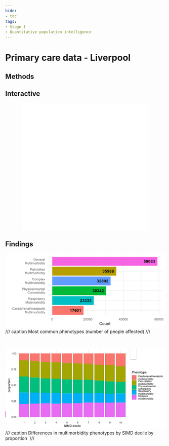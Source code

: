 ```yaml
---
hide:
- toc
tags:
- Stage 1
- Quantitative population intelligence
---
```


# Primary care data - Liverpool

## Methods

## Interactive
<div align="center">
  <iframe src="../assets/networkInteractive1.html" style="border:none;" height="400" width="400" title="Interactive Similarity Plot"></iframe>
</div>

## Findings 

![1](../assets/glasgow-hi-1.PNG)
/// caption
Most common phenotypes (number of people affected)
///

<br>

![2](../assets/glasgow-hi-2.PNG)
/// caption
Differences in multimorbidity phenotypes by SIMD decile by proportion 
///
